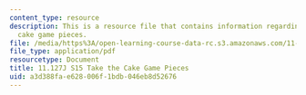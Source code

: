 ```yaml
---
content_type: resource
description: This is a resource file that contains information regarding take the
  cake game pieces.
file: /media/https%3A/open-learning-course-data-rc.s3.amazonaws.com/11-127j-computer-games-and-simulations-for-education-and-exploration-spring-2015/a3d388fae628006f1bdb046eb8d52676_MIT11_127JS15_Cake_pieces.pdf
file_type: application/pdf
resourcetype: Document
title: 11.127J S15 Take the Cake Game Pieces
uid: a3d388fa-e628-006f-1bdb-046eb8d52676
---
```


